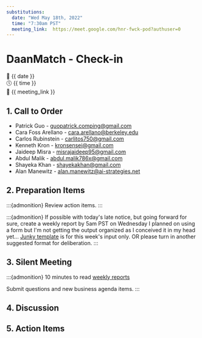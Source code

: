```yaml
---
substitutions:
  date: "Wed May 18th, 2022"
  time: "7:30am PST"
  meeting_link:  https://meet.google.com/hnr-fwck-pod?authuser=0
---
```


# DaanMatch - Check-in

📅 {{ date }} <br>
🕔 {{ time }} <br>
🔗 {{ meeting_link }} <br>

## 1. Call to Order

- Patrick Guo - guopatrick.comping@gmail.com
- Cara Foss Arellano - cara.arellano@berkeley.edu
- Carlos Rubinstein - carlitos750@gmail.com
- Kenneth Kron - kronsensei@gmail.com
- Jaideep Misra - misrajaideep95@gmail.com
- Abdul Malik - abdul.malik786x@gmail.com
- Shayeka Khan - shayekakhan@gmail.com 
- Alan Manewitz - alan.manewitz@ai-strategies.net

## 2. Preparation Items

:::{admonition} Review action items.
:::

:::{admonition} If possible with today's late notice, but going forward for sure, create a weekly report by 5am PST on Wednesday
I planned on using a form but I'm not getting the output organized as I conceived it in my head yet... 
[Junky template](https://docs.google.com/document/d/1gn1HJyPQqNFKsJeipBwW4WNdOWRMZmYA7XcTPyCqYgw/edit?usp=drivesdk) is for this week's input only. OR please turn in another suggested format for deliberation.
:::

## 3. Silent Meeting

:::{admonition} 10 minutes to read [weekly reports](https://docs.google.com/document/d/1IQ0O6qmMQplO9gmGWjffxfN55r9RJa2DT2-1I3BGgv4/edit?usp=sharing)

Submit questions and new business agenda items.
:::

## 4. Discussion

## 5. Action Items

